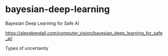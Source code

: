 # bayesian-deep-learning
Bayesian Deep Learning for Safe AI

https://alexgkendall.com/computer_vision/bayesian_deep_learning_for_safe_ai/

Types of uncertainty
